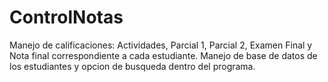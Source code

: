 # ControlNotas
Manejo de calificaciones: Actividades, Parcial 1, Parcial 2, Examen Final y Nota final correspondiente a cada estudiante. Manejo de base de datos de los estudiantes y opcion de busqueda dentro del programa.
